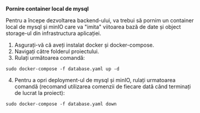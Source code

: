 **Pornire container local de mysql**

Pentru a începe dezvoltarea backend-ului, va trebui să pornim un container local de mysql și minIO care va "imita" viitoarea bază de date și object storage-ul din infrastructura aplicației.

1. Asgurați-vă că aveți instalat docker și docker-compose.
2. Navigați către folderul proiectului.
3. Rulați următoarea comandă:
```
sudo docker-compose -f database.yaml up -d
```
4. Pentru a opri deployment-ul de mysql și minIO, rulați urmatoarea comandă (recomand utilizarea comenzii de fiecare dată când terminați de lucrat la proiect):
```
sudo docker-compose -f database.yaml down
```
